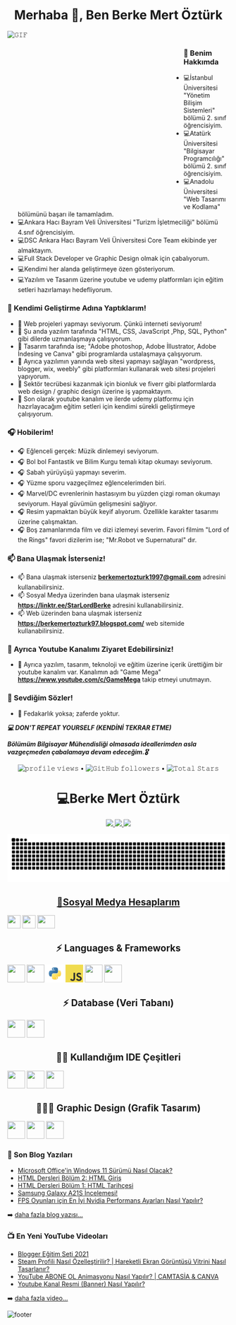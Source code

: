 <h1 align="center">Merhaba 👋, Ben Berke Mert Öztürk </h1>
 <a target="_blank"><img align="left" height="400" width="400" alt="𝙶𝙸𝙵" src="https://github.com/JayantGoel001/JayantGoel001/blob/master/GIF/github.gif"></a>
<br/>

### 🔭 Benim Hakkımda
- :computer:İstanbul Üniversitesi "Yönetim Bilişim Sistemleri" bölümü 2. sınıf öğrencisiyim. 
- :computer:Atatürk Üniversitesi "Bilgisayar Programcılığı" bölümü 2. sınıf öğrencisiyim.
- :computer:Anadolu Üniversitesi "Web Tasarımı ve Kodlama" bölümünü başarı ile tamamladım.
- :computer:Ankara Hacı Bayram Veli Üniversitesi "Turizm İşletmeciliği" bölümü 4.snıf öğrencisiyim.
- :computer:DSC Ankara Hacı Bayram Veli Üniversitesi Core Team ekibinde yer almaktayım. 
- :computer:Full Stack Developer ve Graphic Design olmak için çabalıyorum. 
- :computer:Kendimi her alanda geliştirmeye özen gösteriyorum.
- :computer:Yazılım ve Tasarım üzerine youtube ve udemy platformları için eğitim setleri hazırlamayı hedefliyorum.


### 🔭 Kendimi Geliştirme Adına Yaptıklarım!
- 🔭 Web projeleri yapmayı seviyorum. Çünkü interneti seviyorum! 
- 🔭 Şu anda yazılım tarafında "HTML, CSS, JavaScript ,Php, SQL, Python" gibi dilerde uzmanlaşmaya çalışıyorum.
- 🔭 Tasarım tarafında ise; "Adobe photoshop, Adobe İllustrator, Adobe İndesing ve Canva" gibi programlarda ustalaşmaya çalışıyorum.
- 🔭 Ayrıca yazılımın yanında web sitesi yapmayı sağlayan "wordpress, blogger, wix, weebly" gibi platformları kullanarak web sitesi projeleri yapıyorum.
- 🔭 Sektör tecrübesi kazanmak için bionluk ve fiverr gibi platformlarda web design / graphic design üzerine iş yapmaktayım.
- 🔭 Son olarak youtube kanalım ve ilerde udemy platformu için hazırlayacağım eğitim setleri için kendimi sürekli geliştirmeye çalışıyorum.

### 🎧 Hobilerim!
- 🎧 Eğlenceli gerçek: Müzik dinlemeyi seviyorum.
- 🎧 Bol bol Fantastik ve Bilim Kurgu temalı kitap okumayı seviyorum.
- 🎧 Sabah yürüyüşü yapmayı severim.
- 🎧 Yüzme sporu vazgeçilmez eğlencelerimden biri.
- 🎧 Marvel/DC evrenlerinin hastasıyım bu yüzden çizgi roman okumayı seviyorum. Hayal güvümün gelişmesini sağlıyor.
- 🎧 Resim yapmaktan büyük keyif alıyorum. Özellikle karakter tasarımı üzerine çalışmaktan.
- 🎧 Boş zamanlarımda film ve dizi izlemeyi severim. Favori filmim "Lord of the Rings" favori dizilerim ise; "Mr.Robot ve Supernatural" dır.

### 📫 Bana Ulaşmak İsterseniz!
- 📫 Bana ulaşmak isterseniz **berkemertozturk1997@gmail.com** adresini kullanabilirsiniz. 
- 📫 Sosyal Medya üzerinden bana ulaşmak isterseniz **https://linktr.ee/StarLordBerke** adresini kullanabilirsiniz.
- 📫 Web üzerinden bana ulaşmak isterseniz **https://berkemertozturk97.blogspot.com/** web sitemide kullanabilirsiniz.

### 🤝 Ayrıca Youtube Kanalımı Ziyaret Edebilirsiniz!
- 🤝 Ayrıca yazılım, tasarım, teknoloji ve eğitim üzerine içerik ürettiğim bir youtube kanalım var. Kanalımın adı "Game Mega" **https://www.youtube.com/c/GameMega** takip etmeyi unutmayın.

### 💪 Sevdiğim Sözler!
- 💪 Fedakarlık yoksa; zaferde yoktur.

***:computer:	DON'T REPEAT YOURSELF (KENDİNİ TEKRAR ETME)***
<br>

***Bölümüm Bilgisayar Mühendisliği olmasada ideallerimden asla vazgeçmeden çabalamaya devam edeceğim.:medal_military:***


<p align="center">
  <img src= "https://gpvc.arturio.dev/berkcangumusisik" alt="𝚙𝚛𝚘𝚏𝚒𝚕𝚎 𝚟𝚒𝚎𝚠𝚜"> •  
  <img alt="𝙶𝚒𝚝𝙷𝚞𝚋 𝚏𝚘𝚕𝚕𝚘𝚠𝚎𝚛𝚜" src="https://img.shields.io/github/followers/berkcangumusisik?label=Followers&style=social"> •   
  <img src="https://img.shields.io/github/stars/berkcangumusisik?label=Stars" alt="𝚃𝚘𝚝𝚊𝚕 𝚂𝚝𝚊𝚛𝚜">
</p>

<h1 align="center"> 💻Berke Mert Öztürk</h1>
<p align="center">
<a href="https://github.com/StarLordBerke4">
<img height="150em" src="https://github-readme-stats.vercel.app/api?username=StarLordBerke4&show_icons=true&theme=react&include_all_commits=true&count_private=true"/> 
 <img height="110em" src="https://user-images.githubusercontent.com/74311713/129813126-5c620ff2-cc3b-47a2-b419-974708ceb5fe.png"/>
<img height="160em" src="https://github-readme-stats.vercel.app/api/top-langs/?username=berkcangumusisik&layout=compact&langs_count=16&theme=react"/>
 </div>
</p>



<!-- Don't Run Contribution Graph(Generate Snake) Action on your default Branch-->
![𝙶𝚒𝚝𝚑𝚞𝚋 𝙲𝚘𝚗𝚝𝚛𝚒𝚋𝚞𝚝𝚒𝚘𝚗 𝙶𝚛𝚊𝚙𝚑](https://github.com/JayantGoel001/JayantGoel001/blob/main/github-contribution-grid-snake.svg)
<!-- Don't Run Contribution Graph(Generate Snake) Action on your default Branch -->

 <h2 align="center">🤝Sosyal Medya Hesaplarım </h2>
<p align="left">
<a href="https://www.linkedin.com/in/starlordberke/" target="blank"><img align="center" src="https://velanovascular.com/wp-content/uploads/2020/06/LinkedIn.png" height="30" width="30" /></a>
<a href="https://www.instagram.com/starlordberke/" target="blank"><img align="center" src="https://upload.wikimedia.org/wikipedia/commons/thumb/e/e7/Instagram_logo_2016.svg/1200px-Instagram_logo_2016.svg.png"  height="30" width="30" /></a>
<a href="https://starlordberke.medium.com/" target="blank"><img align="center" src="https://cdn.jsdelivr.net/npm/simple-icons@3.0.1/icons/medium.svg" height="30" width="40" />
</a>
</p>

<h2 align="center">⚡ Languages & Frameworks</h2>

<p align="center">
  
<code><img height="40" width="40" src="https://cdn.icon-icons.com/icons2/2415/PNG/512/csharp_original_logo_icon_146578.png"></code>
<code><img height="40" width="40" src="https://cdn.iconscout.com/icon/free/png-256/java-60-1174953.png"></code>
<code><img height="40" width="40" src="https://raw.githubusercontent.com/github/explore/80688e429a7d4ef2fca1e82350fe8e3517d3494d/topics/python/python.png"></code>
<code><img height="40" width="40" src="https://raw.githubusercontent.com/github/explore/80688e429a7d4ef2fca1e82350fe8e3517d3494d/topics/javascript/javascript.png"></code>
<code><img height="40" width="40" src="https://cdn.iconscout.com/icon/free/png-256/css-131-722685.png"></code>
<code><img height="40" width="40" src="https://www.flaticon.com/svg/static/icons/svg/1216/1216733.svg"></code>
</p>

<h2 align="center">⚡ Database (Veri Tabanı) </h2>

<p align="center">
  
<code><img height="40" width="40" src="https://upload.wikimedia.org/wikipedia/commons/thumb/2/29/Postgresql_elephant.svg/1200px-Postgresql_elephant.svg.png"></code>
<code><img height="40" width="40" src="https://img.icons8.com/color/480/microsoft-sql-server.png"></code>

</p>

<h2 align="center">👩‍💻 Kullandığım IDE Çeşitleri</h2>

<p align="center">
  
<code><img height="40" width="40" src="https://static.wikia.nocookie.net/logopedia/images/e/e4/Visual_Studio_2013_Logo.svg/revision/latest/scale-to-width-down/250?cb=20191221122625"></code>
<code><img height="40" width="40" src="https://img.utdstc.com/icon/ebd/c75/ebdc759e8c0dd0f603ea13620f6f2ff5221bc73ac9a823e9356ca7e09b90488a:200"></code>
<code><img height="40" width="40" src="https://brandslogos.com/wp-content/uploads/images/eclipse-logo-vector.svg"></code>

</p>
<h2 align="center">👩‍🖍📐 Graphic Design (Grafik Tasarım) </h2>

<p align="center">
  
<code><img height="40" width="40" src="https://image.flaticon.com/icons/png/512/552/552222.png"></code>
<code><img height="40" width="40" src="https://image.flaticon.com/icons/png/512/552/552220.png"></code>
<code><img height="40" width="40" src="https://encrypted-tbn0.gstatic.com/images?q=tbn:ANd9GcQIbMt0PbIuYZFwggnJtEI2ROZ9IuOwWjMCZBE6DIlHcYD1Lg-mX5az3Nd7uHJHIfUyztY&usqp=CAU"></code>

</p>

<p>
  
  ### 📕 Son Blog Yazıları

<!-- BLOG-POST-LIST:START -->
- [Microsoft Office'in Windows 11 Sürümü Nasıl Olacak?](https://teknomega4.blogspot.com/2021/07/microsoft-officein-windows-11-surumunde.html)
- [HTML Dersleri Bölüm 2: HTML Giriş](https://sibermega4.blogspot.com/2021/08/html-dersleri-bolum-2-html-giris_23.html)
- [HTML Dersleri Bölüm 1: HTML Tarihçesi](https://sibermega4.blogspot.com/2021/08/html-dersleri-bolum-1-html-tarihcesi_94.html)
- [Samsung Galaxy A21S İncelemesi!](https://teknomega4.blogspot.com/2021/08/samsung-galaxy-a21s-incelemesi.html)
- [FPS Oyunları için En İyi Nvidia Performans Ayarları Nasıl Yapılır?](https://teknomega4.blogspot.com/2021/07/fps-oyunlar-icin-en-iyi-nvidia.html)
<!-- BLOG-POST-LIST:END -->

➡️ [daha fazla blog yazısı...](https://teknomega4.blogspot.com/)
  
  </p>

<p>
  
### 📺 En Yeni YouTube Videoları 

<!-- YOUTUBE:START -->
- [Blogger Eğitim Seti 2021](https://www.youtube.com/playlist?list=PL2zimenUN34ZkvmZCPs0jmwzpP3l4Wk4w)
- [Steam Profili Nasıl Özelleştirilir? | Hareketli Ekran Görüntüsü Vitrini Nasıl Tasarlanır?](https://youtu.be/VO19OjXq6fk)
- [YouTube ABONE OL Animasyonu Nasıl Yapılır? | CAMTASİA & CANVA](https://youtu.be/apQLeYDJzW8)
- [Youtube Kanal Resmi (Banner) Nasıl Yapılır?](https://youtu.be/Xx-X0Ln7DkA)
<!-- YOUTUBE:END -->

➡️ [daha fazla video...](https://www.youtube.com/c/GameMega)
   
</p>

![footer](https://github.com/JayantGoel001/JayantGoel001/blob/master/PNG/footer.png)
